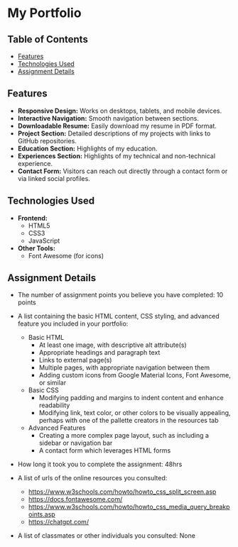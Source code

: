 # My Portfolio

## Table of Contents
- [Features](#features)
- [Technologies Used](#technologies-used)
- [Assignment Details](#assignment-details)

## Features
- **Responsive Design:** Works on desktops, tablets, and mobile devices.
- **Interactive Navigation:** Smooth navigation between sections.
- **Downloadable Resume:** Easily download my resume in PDF format.
- **Project Section:** Detailed descriptions of my projects with links to GitHub repositories.
- **Education Section:** Highlights of my education.
- **Experiences Section:** Highlights of my technical and non-technical experience.
- **Contact Form:** Visitors can reach out directly through a contact form or via linked social profiles.

## Technologies Used

- **Frontend:**
  - HTML5
  - CSS3
  - JavaScript
- **Other Tools:**
  - Font Awesome (for icons)

## Assignment Details
- The number of assignment points you believe you have completed: 10 points

- A list containing the basic HTML content, CSS styling, and advanced feature you included in your portfolio:
  - Basic HTML
    - At least one image, with descriptive alt attribute(s)
    - Appropriate headings and paragraph text
    - Links to external page(s)
    - Multiple pages, with appropriate navigation between them
    - Adding custom icons from Google Material Icons, Font Awesome, or similar
  - Basic CSS
    - Modifying padding and margins to indent content and enhance readability
    - Modifying link, text color, or other colors to be visually appealing, perhaps with one of the pallette creators in the resources tab 
  - Advanced Features
    - Creating a more complex page layout, such as including a sidebar or navigation bar
    - A contact form which leverages HTML forms
      
- How long it took you to complete the assignment: 48hrs
  
- A list of urls of the online resources you consulted:
  - https://www.w3schools.com/howto/howto_css_split_screen.asp
  - https://docs.fontawesome.com/
  - https://www.w3schools.com/howto/howto_css_media_query_breakpoints.asp
  - https://chatgpt.com/
    
- A list of classmates or other individuals you consulted: None
